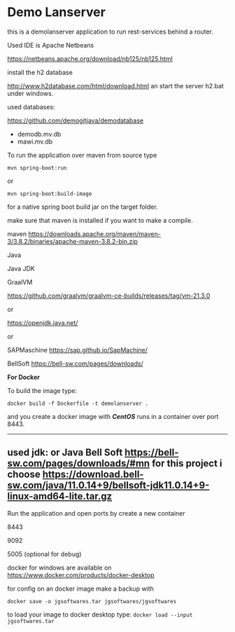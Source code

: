 Demo Lanserver
============================================================



this is a demolanserver application to 
run rest-services behind a router.



Used IDE is Apache Netbeans

https://netbeans.apache.org/download/nb125/nb125.html






install the h2 database

http://www.h2database.com/html/download.html
an start the server h2.bat under windows.



used databases:

https://github.com/demogitjava/demodatabase

- demodb.mv.db
- mawi.mv.db





To run the application over maven from source type

`mvn spring-boot:run`

or

`mvn spring-boot:build-image`

for a native spring boot build jar on the target folder.


make sure that maven is installed if you want to make a compile.

maven
https://downloads.apache.org/maven/maven-3/3.8.2/binaries/apache-maven-3.8.2-bin.zip



Java 

Java JDK

GraalVM

https://github.com/graalvm/graalvm-ce-builds/releases/tag/vm-21.3.0

or

https://openjdk.java.net/

or

SAPMaschine
https://sap.github.io/SapMachine/

BellSoft
https://bell-sw.com/pages/downloads/



**For Docker** 

To build the image type:

`docker build -f Dockerfile -t demolanserver .`

and you create a docker image with ***CentOS*** 
runs in a container over port 8443.


----------------------------------------------

used jdk:
**or Java Bell Soft**
https://bell-sw.com/pages/downloads/#mn
for this project i choose
https://download.bell-sw.com/java/11.0.14+9/bellsoft-jdk11.0.14+9-linux-amd64-lite.tar.gz
----------------------------------------------



Run the application and open ports by create a new container

8443

9092

5005 (optional for debug)



docker for windows are available on
https://www.docker.com/products/docker-desktop

for config on an docker image make a backup with

`docker save -o jgsoftwares.tar jgsoftwares/jgsoftwares`


to load your image to docker desktop type:
`docker load --input jgsoftwares.tar`

